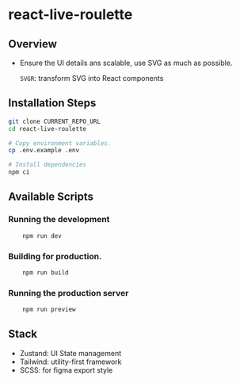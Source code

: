 # react-live-roulette

## Overview

- Ensure the UI details ans scalable, use SVG as much as possible.

  `SVGR`: transform SVG into React components

## Installation Steps

```bash
git clone CURRENT_REPO_URL
cd react-live-roulette

# Copy environment variables.
cp .env.example .env

# Install dependencies
npm ci
```

## Available Scripts

### Running the development

```bash
    npm run dev
```

### Building for production.

```bash
    npm run build
```

### Running the production server

```bash
    npm run preview
```

## Stack

- Zustand: UI State management
- Tailwind: utility-first framework
- SCSS: for figma export style
